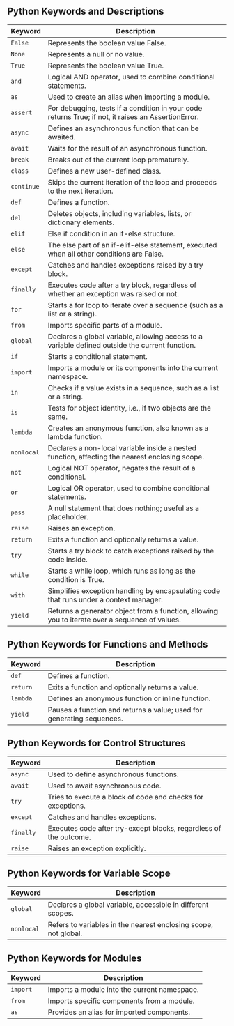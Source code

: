 ## **Python Keywords and Descriptions**
| Keyword     | Description                                                                                     |
|-------------|-------------------------------------------------------------------------------------------------|
| `False`     | Represents the boolean value False.                                                              |
| `None`      | Represents a null or no value.                                                                   |
| `True`      | Represents the boolean value True.                                                               |
| `and`       | Logical AND operator, used to combine conditional statements.                                    |
| `as`        | Used to create an alias when importing a module.                                                 |
| `assert`    | For debugging, tests if a condition in your code returns True; if not, it raises an AssertionError. |
| `async`     | Defines an asynchronous function that can be awaited.                                            |
| `await`     | Waits for the result of an asynchronous function.                                                |
| `break`     | Breaks out of the current loop prematurely.                                                      |
| `class`     | Defines a new user-defined class.                                                                |
| `continue`  | Skips the current iteration of the loop and proceeds to the next iteration.                      |
| `def`       | Defines a function.                                                                              |
| `del`       | Deletes objects, including variables, lists, or dictionary elements.                             |
| `elif`      | Else if condition in an if-else structure.                                                       |
| `else`      | The else part of an if-elif-else statement, executed when all other conditions are False.         |
| `except`    | Catches and handles exceptions raised by a try block.                                            |
| `finally`   | Executes code after a try block, regardless of whether an exception was raised or not.           |
| `for`       | Starts a for loop to iterate over a sequence (such as a list or a string).                       |
| `from`      | Imports specific parts of a module.                                                              |
| `global`    | Declares a global variable, allowing access to a variable defined outside the current function.  |
| `if`        | Starts a conditional statement.                                                                  |
| `import`    | Imports a module or its components into the current namespace.                                   |
| `in`        | Checks if a value exists in a sequence, such as a list or a string.                              |
| `is`        | Tests for object identity, i.e., if two objects are the same.                                    |
| `lambda`    | Creates an anonymous function, also known as a lambda function.                                  |
| `nonlocal`  | Declares a non-local variable inside a nested function, affecting the nearest enclosing scope.   |
| `not`       | Logical NOT operator, negates the result of a conditional.                                       |
| `or`        | Logical OR operator, used to combine conditional statements.                                     |
| `pass`      | A null statement that does nothing; useful as a placeholder.                                     |
| `raise`     | Raises an exception.                                                                             |
| `return`    | Exits a function and optionally returns a value.                                                 |
| `try`       | Starts a try block to catch exceptions raised by the code inside.                                |
| `while`     | Starts a while loop, which runs as long as the condition is True.                                |
| `with`      | Simplifies exception handling by encapsulating code that runs under a context manager.           |
| `yield`     | Returns a generator object from a function, allowing you to iterate over a sequence of values.   |

## **Python Keywords for Functions and Methods**
| Keyword     | Description                                                                                     |
|-------------|-------------------------------------------------------------------------------------------------|
| `def`       | Defines a function.                                                                             |
| `return`    | Exits a function and optionally returns a value.                                                |
| `lambda`    | Defines an anonymous function or inline function.                                               |
| `yield`     | Pauses a function and returns a value; used for generating sequences.                           |


## **Python Keywords for Control Structures**
| Keyword     | Description                                                                                     |
|-------------|-------------------------------------------------------------------------------------------------|
| `async`     | Used to define asynchronous functions.                                                          |
| `await`     | Used to await asynchronous code.                                                                |
| `try`       | Tries to execute a block of code and checks for exceptions.                                     |
| `except`    | Catches and handles exceptions.                                                                 |
| `finally`   | Executes code after try-except blocks, regardless of the outcome.                               |
| `raise`     | Raises an exception explicitly.                                                                 |



## **Python Keywords for Variable Scope**
| Keyword     | Description                                                                                     |
|-------------|-------------------------------------------------------------------------------------------------|
| `global`    | Declares a global variable, accessible in different scopes.                                     |
| `nonlocal`  | Refers to variables in the nearest enclosing scope, not global.                                 |



## **Python Keywords for Modules**
| Keyword     | Description                                                                                     |
|-------------|-------------------------------------------------------------------------------------------------|
| `import`    | Imports a module into the current namespace.                                                    |
| `from`      | Imports specific components from a module.                                                      |
| `as`        | Provides an alias for imported components.                                                      |




